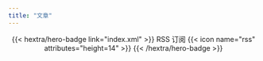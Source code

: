 ```yaml
---
title: "文章"
---
```


<div style="text-align: center; margin-top: 1em;">
{{< hextra/hero-badge link="index.xml" >}}
  <span> RSS 订阅</span>
  {{< icon name="rss" attributes="height=14" >}}
{{< /hextra/hero-badge >}}
</div>
